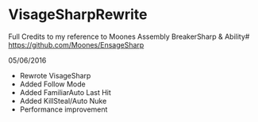 # VisageSharpRewrite
Full Credits to my reference to Moones Assembly 
BreakerSharp & Ability# https://github.com/Moones/EnsageSharp

05/06/2016
- Rewrote VisageSharp
- Added Follow Mode
- Added FamiliarAuto Last Hit
- Added KillSteal/Auto Nuke
- Performance improvement